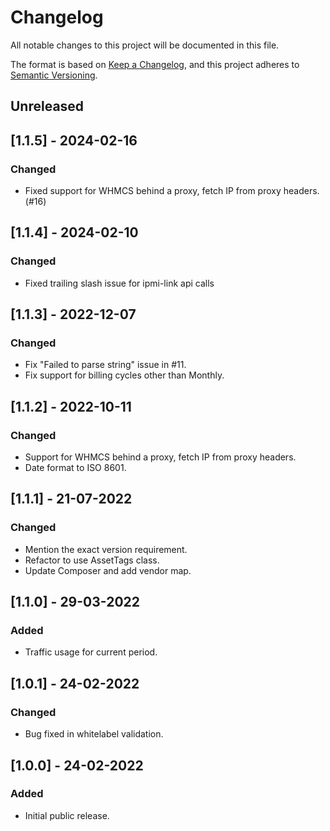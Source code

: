 # Changelog
All notable changes to this project will be documented in this file.

The format is based on [Keep a Changelog](https://keepachangelog.com/en/1.0.0/),
and this project adheres to [Semantic Versioning](https://semver.org/spec/v2.0.0.html).

## Unreleased

## [1.1.5] - 2024-02-16
### Changed
- Fixed support for WHMCS behind a proxy, fetch IP from proxy headers. (#16)

## [1.1.4] - 2024-02-10
### Changed
- Fixed trailing slash issue for ipmi-link api calls

## [1.1.3] - 2022-12-07
### Changed
- Fix "Failed to parse string" issue in #11.
- Fix support for billing cycles other than Monthly.

## [1.1.2] - 2022-10-11
### Changed
- Support for WHMCS behind a proxy, fetch IP from proxy headers.
- Date format to ISO 8601.

## [1.1.1] - 21-07-2022
### Changed
- Mention the exact version requirement.
- Refactor to use AssetTags class.
- Update Composer and add vendor map.

## [1.1.0] - 29-03-2022
### Added
- Traffic usage for current period.

## [1.0.1] - 24-02-2022
### Changed
- Bug fixed in whitelabel validation.

## [1.0.0] - 24-02-2022
### Added
- Initial public release.
